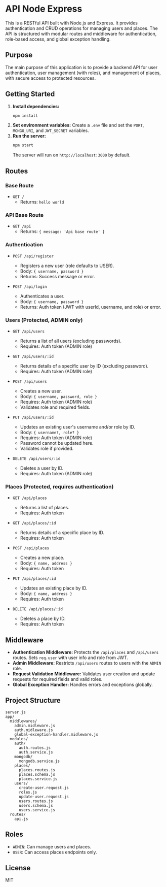 # API Node Express

This is a RESTful API built with Node.js and Express. It provides authentication and CRUD operations for managing users and places. The API is structured with modular routes and middleware for authentication, role-based access, and global exception handling.

## Purpose

The main purpose of this application is to provide a backend API for user authentication, user management (with roles), and management of places, with secure access to protected resources.

## Getting Started

1. **Install dependencies:**
   ```sh
   npm install
   ```
2. **Set environment variables:**
   Create a `.env` file and set the `PORT`, `MONGO_URI`, and `JWT_SECRET` variables.
3. **Run the server:**
   ```sh
   npm start
   ```
   The server will run on `http://localhost:3000` by default.

## Routes

### Base Route
- `GET /`
  - Returns: `hello world`

### API Base Route
- `GET /api`
  - Returns: `{ message: 'Api base route' }`

### Authentication
- `POST /api/register`
  - Registers a new user (role defaults to USER).
  - Body: `{ username, password }`
  - Returns: Success message or error.

- `POST /api/login`
  - Authenticates a user.
  - Body: `{ username, password }`
  - Returns: Auth token (JWT with userId, username, and role) or error.

### Users (Protected, ADMIN only)
- `GET /api/users`
  - Returns a list of all users (excluding passwords).
  - Requires: Auth token (ADMIN role)

- `GET /api/users/:id`
  - Returns details of a specific user by ID (excluding password).
  - Requires: Auth token (ADMIN role)

- `POST /api/users`
  - Creates a new user.
  - Body: `{ username, password, role }`
  - Requires: Auth token (ADMIN role)
  - Validates role and required fields.

- `PUT /api/users/:id`
  - Updates an existing user's username and/or role by ID.
  - Body: `{ username?, role? }`
  - Requires: Auth token (ADMIN role)
  - Password cannot be updated here.
  - Validates role if provided.

- `DELETE /api/users/:id`
  - Deletes a user by ID.
  - Requires: Auth token (ADMIN role)

### Places (Protected, requires authentication)
- `GET /api/places`
  - Returns a list of places.
  - Requires: Auth token

- `GET /api/places/:id`
  - Returns details of a specific place by ID.
  - Requires: Auth token

- `POST /api/places`
  - Creates a new place.
  - Body: `{ name, address }`
  - Requires: Auth token

- `PUT /api/places/:id`
  - Updates an existing place by ID.
  - Body: `{ name, address }`
  - Requires: Auth token

- `DELETE /api/places/:id`
  - Deletes a place by ID.
  - Requires: Auth token

## Middleware
- **Authentication Middleware:** Protects the `/api/places` and `/api/users` routes. Sets `req.user` with user info and role from JWT.
- **Admin Middleware:** Restricts `/api/users` routes to users with the `ADMIN` role.
- **Request Validation Middleware:** Validates user creation and update requests for required fields and valid roles.
- **Global Exception Handler:** Handles errors and exceptions globally.

## Project Structure
```
server.js
app/
  middlewares/
    admin.midleware.js
    auth.midleware.js
    global-exception-handler.midleware.js
  modules/
    auth/
      auth.routes.js
      auth.service.js
    mongodb/
      mongodb.service.js
    places/
      places.routes.js
      places.schema.js
      places.service.js
    users/
      create-user.request.js
      roles.js
      update-user.request.js
      users.routes.js
      users.schema.js
      users.service.js
  routes/
    api.js
```

## Roles
- `ADMIN`: Can manage users and places.
- `USER`: Can access places endpoints only.

## License
MIT
